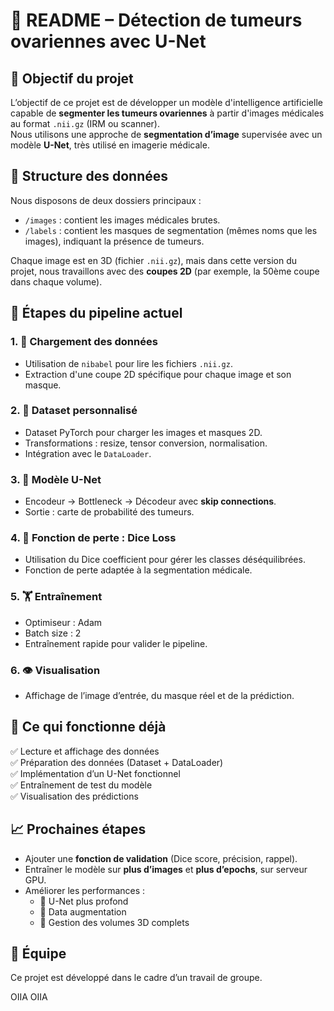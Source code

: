 
# 📘 README – Détection de tumeurs ovariennes avec U-Net

## 🎯 Objectif du projet

L’objectif de ce projet est de développer un modèle d'intelligence artificielle capable de **segmenter les tumeurs ovariennes** à partir d'images médicales au format `.nii.gz` (IRM ou scanner).  
Nous utilisons une approche de **segmentation d’image** supervisée avec un modèle **U-Net**, très utilisé en imagerie médicale.

## 🧰 Structure des données

Nous disposons de deux dossiers principaux :
- `/images` : contient les images médicales brutes.
- `/labels` : contient les masques de segmentation (mêmes noms que les images), indiquant la présence de tumeurs.

Chaque image est en 3D (fichier `.nii.gz`), mais dans cette version du projet, nous travaillons avec des **coupes 2D** (par exemple, la 50ème coupe dans chaque volume).

## 🔧 Étapes du pipeline actuel

### 1. 📂 Chargement des données
- Utilisation de `nibabel` pour lire les fichiers `.nii.gz`.
- Extraction d'une coupe 2D spécifique pour chaque image et son masque.

### 2. 🧱 Dataset personnalisé
- Dataset PyTorch pour charger les images et masques 2D.
- Transformations : resize, tensor conversion, normalisation.
- Intégration avec le `DataLoader`.

### 3. 🧠 Modèle U-Net
- Encodeur → Bottleneck → Décodeur avec **skip connections**.
- Sortie : carte de probabilité des tumeurs.

### 4. 🎯 Fonction de perte : Dice Loss
- Utilisation du Dice coefficient pour gérer les classes déséquilibrées.
- Fonction de perte adaptée à la segmentation médicale.

### 5. 🏋️ Entraînement
- Optimiseur : Adam
- Batch size : 2
- Entraînement rapide pour valider le pipeline.

### 6. 👁️ Visualisation
- Affichage de l’image d’entrée, du masque réel et de la prédiction.

## 🚀 Ce qui fonctionne déjà

✅ Lecture et affichage des données  
✅ Préparation des données (Dataset + DataLoader)  
✅ Implémentation d’un U-Net fonctionnel  
✅ Entraînement de test du modèle  
✅ Visualisation des prédictions

## 📈 Prochaines étapes

- Ajouter une **fonction de validation** (Dice score, précision, rappel).
- Entraîner le modèle sur **plus d’images** et **plus d’epochs**, sur serveur GPU.
- Améliorer les performances :
  - 🔧 U-Net plus profond
  - 🧪 Data augmentation
  - 📐 Gestion des volumes 3D complets

## 👥 Équipe

Ce projet est développé dans le cadre d’un travail de groupe.

OIIA OIIA 
